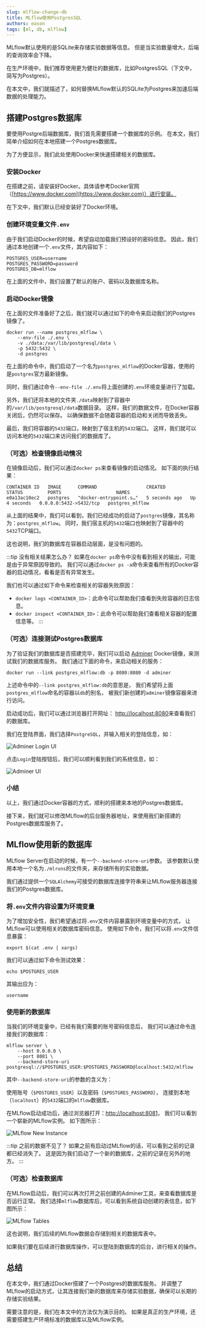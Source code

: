 ```yaml
---
slug: mlflow-change-db
title: MLflow使用PostgresSQL
authors: eason
tags: [ml, db, mlflow]
---
```


MLflow默认使用的是SQLite来存储实验数据等信息。
但是当实验数量增大，后端的查询效率会下降。

在生产环境中，我们推荐使用更为健壮的数据库，比如PostgresSQL（下文中，简写为Postgres）。

在本文中，我们就描述了，如何替换MLflow默认的SQLite为Postgres来加速后端数据的处理能力。

<!-- truncate -->

## 搭建Postgres数据库

要使用Postgre后端数据库，我们首先需要搭建一个数据库的示例。
在本文，我们简单介绍如何在本地搭建一个Postgres数据库。

为了方便显示，我们此处使用Docker来快速搭建相关的数据库。

### 安装Docker

在搭建之前，请安装好Docker。具体请参考Docker官网
（[https://www.docker.com](https://www.docker.com)）进行安装。

在下文中，我们默认已经安装好了Docker环境。

### 创建环境变量文件`.env`

由于我们启动Docker的时候，希望自动加载我们预设好的密码信息。
因此，我们通过本地创建一个`.env`文件，其内容如下：

```plaintext
POSTGRES_USER=username
POSTGRES_PASSWORD=password
POSTGRES_DB=mlflow
```

在上面的文件中，我们设置了默认的账户、密码以及数据库名称。

### 启动Docker镜像

在上面的文件准备好了之后，我们就可以通过如下的命令来启动我们的Postgres镜像了。

```shell
docker run --name postgres_mlflow \
    --env-file ./.env \
    -v ./data:/var/lib/postgresql/data \
    -p 5432:5432 \
    -d postgres
```

在上面的命令中，我们启动了一个名为`postgres_mlflow`的Docker容器，使用的是`postgres`官方最新镜像。

同时，我们通过命令`--env-file ./.env`将上面创建的`.env`环境变量进行了加载。

另外，我们还将本地的文件夹`./data`映射到了容器中的`/var/lib/postgresql/data`数据目录。
这样，我们的数据文件，在Docker容器关闭后，仍然可以保存。
以确保数据不会随着容器的启动和关闭而导致丢失。

最后，我们将容器的`5432`端口，映射到了宿主机的`5432`端口。
这样，我们就可以访问本地的`5432`端口来访问我们的数据库了。

### （可选）检查镜像启动情况

在镜像启动后，我们可以通过`docker ps`来查看镜像的启动情况。
如下面的执行结果：

```plaintext
CONTAINER ID   IMAGE      COMMAND                  CREATED         STATUS         PORTS                    NAMES
e0a13ac10ec2   postgres   "docker-entrypoint.s…"   5 seconds ago   Up 4 seconds   0.0.0.0:5432->5432/tcp   postgres_mlflow
```

从上面的结果中，我们可以看到，我们已经成功的启动了`postgres`镜像，其名称为：`postgres_mlflow`。
同时，我们宿主机的`5432`端口也映射到了容器中的`5432`TCP端口。

这也说明，我们的数据库在容器启动层面，是没有问题的。

:::tip 没有相关结果怎么办？
如果在`docker ps`命令中没有看到相关的输出，可能是由于异常原因导致的。
我们可以通过`docker ps -a`命令来查看所有的Docker容器的启动情况，看看是否有异常发生。

我们也可以通过如下命令来检查相关的容器失败原因：

- `docker logs <CONTAINER_ID>`：此命令可以帮助我们查看到失败容器的日志信息。
- `docker inspect <CONTAINER_ID>`：此命令可以帮助我们查看相关容器的配置信息等。
:::

### （可选）连接测试Postgres数据库

为了验证我们的数据库是否搭建完毕，我们可以启动
[Adminer](https://hub.docker.com/_/adminer/) Docker镜像，来测试我们的数据库服务。
我们通过下面的命令，来启动相关的服务：

```shell
docker run --link postgres_mlflow:db -p 8080:8080 -d adminer
```

上述命令中的`--link postgres_mlflow:db`的意思是，
我们希望将上面`postgres_mlflow`命名的容器以`db`的别名，
被我们新创建的`adminer`镜像容器来进行访问。

启动成功后，我们可以通过浏览器打开网址：
[http://localhost:8080](http://localhost:8080)来查看我们的数据库。

我们在登陆界面，我们选择`PostgreSQL`，并输入相关的登陆信息，如：

![Adminer Login UI](./adminer-login-ui.png)

点击`Login`登陆按钮后，我们可以顺利看到我们的系统信息，如：

![Adminer UI](./adminer-ui.png)

### 小结

以上，我们通过Docker容器的方式，顺利的搭建来本地的Postgres数据库。

接下来，我们就可以修改MLflow的后台服务器地址，来使用我们新搭建的Postgres数据库服务了。

## MLflow使用新的数据库

MLflow Server在启动的时候，有一个`--backend-store-uri`参数。
该参数默认使用本地一个名为`./mlruns`的文件夹，来存储所有的实验数据。

我们通过提供一个`SQLAlchemy`可接受的数据库连接字符串来让MLflow服务器连接我们的Postgres数据库。

### 将`.env`文件内容设置为环境变量

为了增加安全性，我们希望通过将`.env`文件内容暴露到环境变量中的方式，
让MLflow可以使用相关的数据库密码信息。
使用如下命令，我们可以将`.env`文件信息暴露：

```shell
export $(cat .env | xargs)
```

我们可以通过如下命令测试效果：

```shell
echo $POSTGRES_USER
```

其输出应为：

```plaintext
username
```

### 使用新的数据库

当我们的环境变量中，已经有我们需要的账号密码信息后，
我们可以通过命令连接我们的数据库：

```shell
mlflow server \
    --host 0.0.0.0 \
    --port 8081 \
    --backend-store-uri postgresql://$POSTGRES_USER:$POSTGRES_PASSWORD@localhost:5432/mlflow
```

其中`--backend-store-uri`的参数的含义为：

使用账号（`$POSTGRES_USER`）以及密码（`$POSTGRES_PASSWORD`），
连接到本地（`localhost`）的`5432`端口的`mlflow`数据库。

在MLflow启动成功后，通过浏览器打开：[http://localhost:8081](http://localhost:8081)，
我们可以看到一个崭新的MLflow实例。
如下图所示：

![MLflow New Instance](./mlflow-new-instance.png)

:::tip 之前的数据不见了？
如果之前有启动过MLflow的话，可以看到之前的记录都已经消失了。
这是因为我们启动了一个新的数据库，之前的记录在另外的地方。
:::

### （可选）检查数据库

在MLflow启动后，我们可以再次打开之前创建的Adminer工具，来查看数据库是否运行正常。
我们选择`mlflow`数据库后，可以看到系统自动创建的表信息，如下图所示：

![MLflow Tables](./mlflow-tables.png)

这也说明，我们后续的MLflow数据会存储到相关的数据库表中。

如果我们要在后续进行数据库操作，可以登陆到数据库的后台，进行相关的操作。

## 总结

在本文中，我们通过Docker搭建了一个Postgres的数据库服务。
并调整了MLflow的启动方式，让其连接我们新的数据库来存储实验数据，确保可以长期的存储实验结果。

需要注意的是，我们在本文中的方法仅为演示目的。
如果是真正的生产环境，还需要搭建生产环境标准的数据库以及MLflow实例。
